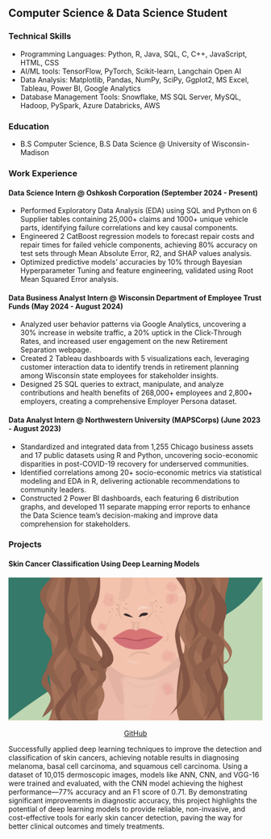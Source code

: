 ## Computer Science & Data Science Student

### Technical Skills
- Programming Languages: Python, R, Java, SQL, C, C++, JavaScript, HTML, CSS
- AI/ML tools: TensorFlow, PyTorch, Scikit-learn, Langchain Open AI
- Data Analysis:  Matplotlib, Pandas, NumPy, SciPy, Ggplot2, MS Excel, Tableau, Power BI, Google Analytics
- Database Management Tools: Snowflake, MS SQL Server, MySQL, Hadoop, PySpark, Azure Databricks, AWS

### Education
- B.S Computer Science, B.S Data Science @ University of Wisconsin-Madison

### Work Experience
#### Data Science Intern @ Oshkosh Corporation (September 2024 - Present)
* Performed Exploratory Data Analysis (EDA) using SQL and Python on 6 Supplier tables containing 25,000+ claims and 1000+ unique vehicle parts, identifying failure correlations and key causal components.
* Engineered 2 CatBoost regression models to forecast repair costs and repair times for failed vehicle components, achieving 80% accuracy on test sets through Mean Absolute Error, R2, and SHAP values analysis.
* Optimized predictive models’ accuracies by 10% through Bayesian Hyperparameter Tuning and feature engineering, validated using Root Mean Squared Error analysis.

#### Data Business Analyst Intern @ Wisconsin Department of Employee Trust Funds (May 2024 - August 2024)
* Analyzed user behavior patterns via Google Analytics, uncovering a 30% increase in website traffic, a 20% uptick in the Click-Through Rates, and increased user engagement on the new Retirement Separation webpage.
* Created 2 Tableau dashboards with 5 visualizations each, leveraging customer interaction data to identify trends in retirement planning among Wisconsin state employees for stakeholder insights.
* Designed 25 SQL queries to extract, manipulate, and analyze contributions and health benefits of 268,000+ employees and 2,800+ employers, creating a comprehensive Employer Persona dataset.

#### Data Analyst Intern @ Northwestern University (MAPSCorps) (June 2023 - August 2023)
* Standardized and integrated data from 1,255 Chicago business assets and 17 public datasets using R and Python, uncovering socio-economic disparities in post-COVID-19 recovery for underserved communities.
* Identified correlations among 20+ socio-economic metrics via statistical modeling and EDA in R, delivering actionable recommendations to community leaders.
* Constructed 2 Power BI dashboards, each featuring 6 distribution graphs, and developed 11 separate mapping error reports to enhance the Data Science team’s decision-making and improve data comprehension for stakeholders.

### Projects

#### Skin Cancer Classification Using Deep Learning Models
![Skin Cancer Image](/assets/img/0805_eczema_lede.gif)
<p align="center">
  <a href="https://github.com/VRAJ09/Skin-Cancer-Classification-Using-Deep-Learning-Algorithms">GitHub</a>
</p>
Successfully applied deep learning techniques to improve the detection and classification of skin cancers, achieving notable results in diagnosing melanoma, basal cell carcinoma, and squamous cell carcinoma. Using a dataset of 10,015 dermoscopic images, models like ANN, CNN, and VGG-16 were trained and evaluated, with the CNN model achieving the highest performance—77% accuracy and an F1 score of 0.71. By demonstrating significant improvements in diagnostic accuracy, this project highlights the potential of deep learning models to provide reliable, non-invasive, and cost-effective tools for early skin cancer detection, paving the way for better clinical outcomes and timely treatments.
